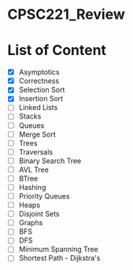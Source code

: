 # CPSC221_Review

# List of Content
- [x] Asymptotics
- [x] Correctness
- [x] Selection Sort
- [x] Insertion Sort
- [ ] Linked Lists
- [ ] Stacks
- [ ] Queues
- [ ] Merge Sort
- [ ] Trees
- [ ] Traversals
- [ ] Binary Search Tree
- [ ] AVL Tree
- [ ] BTree
- [ ] Hashing
- [ ] Priority Queues
- [ ] Heaps
- [ ] Disjoint Sets
- [ ] Graphs
- [ ] BFS
- [ ] DFS
- [ ] Minimum Spanning Tree
- [ ] Shortest Path - Dijkstra's 

